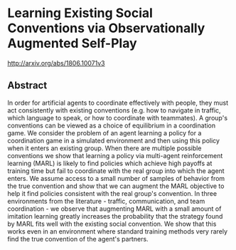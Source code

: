 # Learning Existing Social Conventions via Observationally Augmented Self-Play
http://arxiv.org/abs/1806.10071v3
## Abstract
In order for artificial agents to coordinate effectively with people, they must act consistently with existing conventions (e.g. how to navigate in traffic, which language to speak, or how to coordinate with teammates). A group's conventions can be viewed as a choice of equilibrium in a coordination game. We consider the problem of an agent learning a policy for a coordination game in a simulated environment and then using this policy when it enters an existing group. When there are multiple possible conventions we show that learning a policy via multi-agent reinforcement learning (MARL) is likely to find policies which achieve high payoffs at training time but fail to coordinate with the real group into which the agent enters. We assume access to a small number of samples of behavior from the true convention and show that we can augment the MARL objective to help it find policies consistent with the real group's convention. In three environments from the literature - traffic, communication, and team coordination - we observe that augmenting MARL with a small amount of imitation learning greatly increases the probability that the strategy found by MARL fits well with the existing social convention. We show that this works even in an environment where standard training methods very rarely find the true convention of the agent's partners.